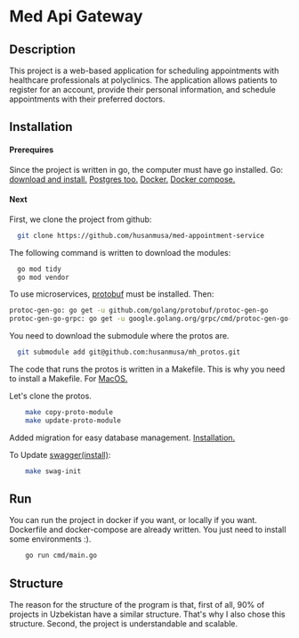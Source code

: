 
# Med Api Gateway
## Description
This project is a web-based application for scheduling appointments with healthcare professionals at polyclinics. The application allows patients to register for an account, provide their personal information, and schedule appointments with their preferred doctors.


## Installation
#### Prerequires
Since the project is written in go, the computer must have go installed. 
Go: [download and install.](https://go.dev/dl/)
[Postgres too.](https://www.postgresql.org/download/)
[Docker.](https://docs.docker.com/get-docker/)
[Docker compose.]()
#### Next
First, we clone the project from github:
```bash
  git clone https://github.com/husanmusa/med-appointment-service
```

The following command is written to download the modules:
```bash
  go mod tidy
  go mod vendor
```
To use microservices, [protobuf](https://github.com/gogo/protobuf) must be installed.
Then:
```bash
protoc-gen-go: go get -u github.com/golang/protobuf/protoc-gen-go
protoc-gen-go-grpc: go get -u google.golang.org/grpc/cmd/protoc-gen-go-grpc
```
You need to download the submodule where the protos are.
```bash
  git submodule add git@github.com:husanmusa/mh_protos.git
```
The code that runs the protos is written in a Makefile. This is why you need to install a Makefile. For [MacOS.](https://formulae.brew.sh/formula/make)

Let's clone the protos.
```bash
    make copy-proto-module
    make update-proto-module
```
Added migration for easy database management. [Installation.](https://github.com/golang-migrate/migrate/blob/master/database/postgres/TUTORIAL.md)

To Update [swagger(install)](https://github.com/swaggo/swag):
```bash
    make swag-init
```


## Run
You can run the project in docker if you want, or locally if you want.
Dockerfile and docker-compose are already written. You just need to install some environments :).
```bash
    go run cmd/main.go
```

## Structure
The reason for the structure of the program is that, first of all, 90% of projects in Uzbekistan have a similar structure. That's why I also chose this structure.
Second, the project is understandable and scalable.
